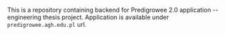 This is a repository containing backend for Predigrowee 2.0 application -- engineering thesis project. Application is available under `predigrowee.agh.edu.pl` url.
